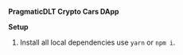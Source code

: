 **PragmaticDLT Crypto Cars DApp**

**Setup**

1. Install all local dependencies use `yarn` or `npm i`.